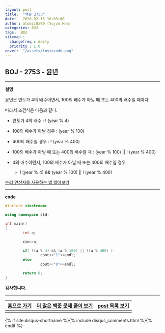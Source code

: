 ```yaml
---
layout: post
title:  "백준 2753"
date:   2020-02-15 10:03:00
author: atomic0x90 (Yujun Han)
categories: BOJ
tags:  BOJ
sitemap :
  changefreq : daily
  priority : 1.0
cover:  "/assets/instacode.png"
---
```


## BOJ - 2753 - 윤년

---

**설명**

윤년은 연도가 4의 배수이면서, 100의 배수가 아닐 때 또는 400의 배수일 때이다.

따라서 조건식은 다음과 같다.

- 연도가 4의 배수 : ! (year % 4)

- 100의 배수가 아닐 경우 : (year % 100)

- 400의 배수일 경우 : ! (year % 400)

- 100의 배수가 아닐 때 또는 400의 배수일 때 : (year % 100) \|\| ! (year % 400)

- 4의 배수이면서, 100의 배수가 아닐 때 또는 400의 배수일 경우
   *  ! (year % 4) && (year % 100) \|\| ! (year % 400)


[논리 연산자를 사용하는 법 알아보기][10]


---


**code**

```cpp
#include <iostream>

using namespace std;

int main()
{
        int a;

        cin>>a;

        if( !(a % 4) && (a % 100) || !(a % 400) )
                cout<<"1"<<endl;
        else
                cout<<"0"<<endl;

        return 0;
}
```



**감사합니다.**

---

[홈으로 가기][01]       |[더 많은 백준 문제 풀이 보기][00]      |[post 목록 보기][02]
:------:                |:------:                               |:------:
                        |                                       |

[00]: https://atomic0x90.github.io/posts/#BOJ "Beakjoon post"
[01]: https://atomic0x90.github.io/ "home"
[02]: https://atomic0x90.github.io/posts/ "posts"

[10]: https://atomic0x90.github.io/c-language/2019/06/15/logical-operator.html "논리 연산자"


{% if site.disqus-shortname %}{% include disqus_comments.html %}{% endif %}

